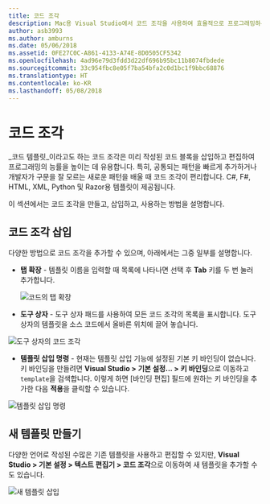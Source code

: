 ```yaml
---
title: 코드 조각
description: Mac용 Visual Studio에서 코드 조각을 사용하여 효율적으로 프로그래밍하는 방법
author: asb3993
ms.author: amburns
ms.date: 05/06/2018
ms.assetid: 0FE27C0C-A861-4133-A74E-8D0505CF5342
ms.openlocfilehash: 4ad96e79d3fdd3d22df696b95bc11b8074fbdede
ms.sourcegitcommit: 33c954fbc8e05f7ba54bfa2c0d1bc1f9bbc68876
ms.translationtype: HT
ms.contentlocale: ko-KR
ms.lasthandoff: 05/08/2018
---
```

# <a name="code-snippets"></a>코드 조각 

_코드 템플릿_이라고도 하는 코드 조각은 미리 작성된 코드 블록을 삽입하고 편집하여 프로그래밍의 능률을 높이는 데 유용합니다. 특히, 공통되는 패턴을 빠르게 추가하거나 개발자가 구문을 잘 모르는 새로운 패턴을 배울 때 코드 조각이 편리합니다. C#, F#, HTML, XML, Python 및 Razor용 템플릿이 제공됩니다.

이 섹션에서는 코드 조각을 만들고, 삽입하고, 사용하는 방법을 설명합니다.

## <a name="inserting-a-snippet"></a>코드 조각 삽입

다양한 방법으로 코드 조각을 추가할 수 있으며, 아래에서는 그중 일부를 설명합니다.
 
* **탭 확장** - 템플릿 이름을 입력할 때 목록에 나타나면 선택 후 **Tab** 키를 두 번 눌러 추가합니다.
 
  ![코드의 탭 확장](media/source-editor-image13.png)

* **도구 상자** - 도구 상자 패드를 사용하여 모든 코드 조각의 목록을 표시합니다. 도구 상자의 템플릿을 소스 코드에서 올바른 위치에 끌어 놓습니다.

 ![도구 상자의 코드 조각](media/source-editor-image14.png)

* **템플릿 삽입 명령** - 현재는 템플릿 삽입 기능에 설정된 기본 키 바인딩이 없습니다. 키 바인딩을 만들려면 **Visual Studio > 기본 설정... > 키 바인딩**으로 이동하고 `template`을 검색합니다. 이렇게 하면 [바인딩 편집] 필드에 원하는 키 바인딩을 추가한 다음 **적용**을 클릭할 수 있습니다.

 ![템플릿 삽입 명령](media/source-editor-image15.png)

## <a name="creating-a-new-template"></a>새 템플릿 만들기

다양한 언어로 작성된 수많은 기존 템플릿을 사용하고 편집할 수 있지만, **Visual Studio > 기본 설정 > 텍스트 편집기 > 코드 조각**으로 이동하여 새 템플릿을 추가할 수도 있습니다.

![새 템플릿 삽입](media/source-editor-image12.png)
